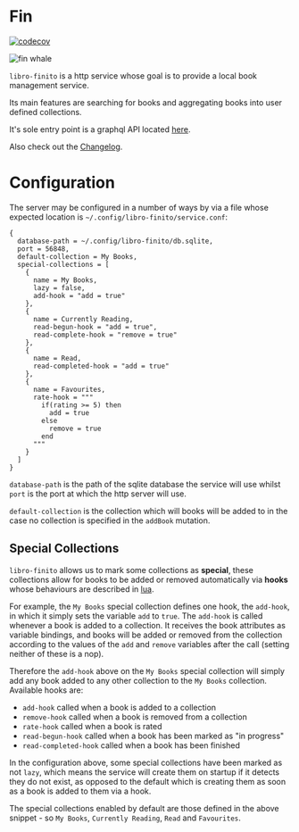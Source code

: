 # Fin
[![codecov](https://codecov.io/gh/LaurenceWarne/libro-finito/branch/master/graph/badge.svg?token=IFT4R8T4F3)](https://codecov.io/gh/LaurenceWarne/libro-finito)

![fin whale](http://4.bp.blogspot.com/-TR_8-tESvdk/TWWzKS2F-kI/AAAAAAAABCA/rzYWo7lCq0Q/s1600/FinWhale-Lori.jpg)

`libro-finito` is a http service whose goal is to provide a local book management service.

Its main features are searching for books and aggregating books into user defined collections.

It's sole entry point is a graphql API located [here](/schema.gql).

Also check out the [Changelog](/CHANGELOG.md).

# Configuration

The server may be configured in a number of ways by via a file whose expected location is `~/.config/libro-finito/service.conf`:

```hocon
{
  database-path = ~/.config/libro-finito/db.sqlite,
  port = 56848,
  default-collection = My Books,
  special-collections = [
    {
      name = My Books,
      lazy = false,
      add-hook = "add = true"
    },
    {
      name = Currently Reading,
      read-begun-hook = "add = true",
      read-complete-hook = "remove = true"
    },
    {
      name = Read,
      read-completed-hook = "add = true"
    },
    {
      name = Favourites,
      rate-hook = """
        if(rating >= 5) then
          add = true
        else
          remove = true
        end
      """
    }
  ]
}
```

`database-path` is the path of the sqlite database the service will use whilst `port` is the port at which the http server will use.

`default-collection` is the collection which will books will be added to in the case no collection is specified in the `addBook` mutation.

## Special Collections

`libro-finito` allows us to mark some collections as **special**, these collections allow for books to be added or removed automatically via **hooks** whose behaviours are described in [lua](https://www.lua.org/).

For example, the `My Books` special collection defines one hook, the `add-hook`, in which it simply sets the variable `add` to `true`.  The `add-hook` is called whenever a book is added to a collection.  It receives the book attributes as variable bindings, and books will be added or removed from the collection according to the values of the `add` and `remove` variables after the call (setting neither of these is a nop).

Therefore the `add-hook` above on the `My Books` special collection will simply add any book added to any other collection to the `My Books` collection.  Available hooks are:

* `add-hook` called when a book is added to a collection
* `remove-hook` called when a book is removed from a collection
* `rate-hook` called when a book is rated
* `read-begun-hook` called when a book has been marked as "in progress"
* `read-completed-hook` called when a book has been finished

In the configuration above, some special collections have been marked as not `lazy`, which means the service will create them on startup if it detects they do not exist, as opposed to the default which is creating them as soon as a book is added to them via a hook.

The special collections enabled by default are those defined in the above snippet - so `My Books`, `Currently Reading`, `Read` and `Favourites`.
